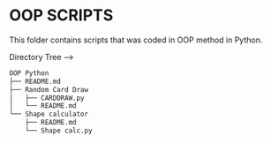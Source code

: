 # OOP SCRIPTS
This folder contains scripts that was coded in OOP method in Python.

Directory Tree --> 
```bash
OOP Python
├── README.md
├── Random Card Draw
│   ├── CARDDRAW.py
│   └── README.md
└── Shape calculator
    ├── README.md
    └── Shape calc.py
```